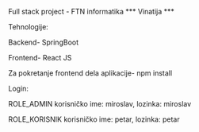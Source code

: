 Full stack project - FTN informatika 
*** Vinatija ***

Tehnologije:

Backend- SpringBoot

Frontend- React JS

Za pokretanje frontend dela aplikacije- npm install

Login:

ROLE_ADMIN korisničko ime: miroslav, lozinka: miroslav

ROLE_KORISNIK korisničko ime: petar, lozinka: petar
